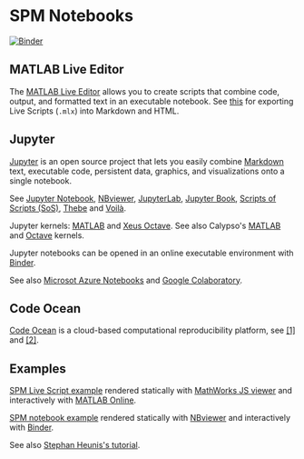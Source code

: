 # SPM Notebooks

[![Binder](https://mybinder.org/badge_logo.svg)](https://mybinder.org/v2/gh/spm/spm-notebooks/main?filepath=index.ipynb)

## MATLAB Live Editor

The [MATLAB Live Editor](https://www.mathworks.com/products/matlab/live-editor.html) allows you to create scripts that combine code, output, and formatted text in an executable notebook. See [this](https://github.com/gllmflndn/m2html/issues/4) for exporting Live Scripts (`.mlx`) into Markdown and HTML.

## Jupyter

[Jupyter](https://jupyter.org/) is an open source project that lets you easily combine [Markdown](https://www.wikipedia.org/wiki/Markdown) text, executable code, persistent data, graphics, and visualizations onto a single notebook.

See [Jupyter Notebook](https://jupyter-notebook.readthedocs.io/en/stable/), [NBviewer](https://nbviewer.jupyter.org/), [JupyterLab](https://jupyterlab.readthedocs.io/en/latest/), [Jupyter Book](https://jupyterbook.org/), [Scripts of Scripts (SoS)](https://vatlab.github.io/sos-docs/), [Thebe](https://github.com/executablebooks/thebe) and [Voilà](https://github.com/voila-dashboards/voila).

Jupyter kernels: [MATLAB](https://github.com/mathworks/jupyter-matlab-proxy) and [Xeus Octave](https://github.com/jupyter-xeus/xeus-octave). See also Calypso's [MATLAB](https://github.com/Calysto/matlab_kernel) and [Octave](https://github.com/Calysto/octave_kernel) kernels.

Jupyter notebooks can be opened in an online executable environment with [Binder](https://mybinder.org/).

See also [Microsot Azure Notebooks](https://notebooks.azure.com/) and [Google Colaboratory](https://colab.research.google.com/).

## Code Ocean

[Code Ocean](https://codeocean.com/) is a cloud-based computational reproducibility platform, see [[1]](https://blogs.mathworks.com/loren/2018/11/21/code-ocean-matlab-and-sharing-reusable-code/) and [[2]](https://jsheunis.github.io/2018-10-31-reproducible-fmri-codeocean/).

## Examples

[SPM Live Script example](https://github.com/spm/spm-notebooks/blob/main/index.mlx) rendered statically with [MathWorks JS viewer](https://viewer.mathworks.com/?viewer=live_code&url=https://raw.githubusercontent.com/spm/spm-notebooks/main/index.mlx) and interactively with [MATLAB Online](https://matlab.mathworks.com/open/github/v1?repo=spm/spm-notebooks&file=index.mlx).

[SPM notebook example](https://github.com/spm/spm-notebooks/blob/main/index.ipynb) rendered statically with [NBviewer](https://nbviewer.jupyter.org/github/spm/spm-notebooks/blob/main/index.ipynb) and interactively with [Binder](https://mybinder.org/v2/gh/spm/spm-notebooks/main?urlpath=lab).

See also [Stephan Heunis's tutorial](https://jsheunis.github.io/2020-04-14-spm12-octave-binder/).
